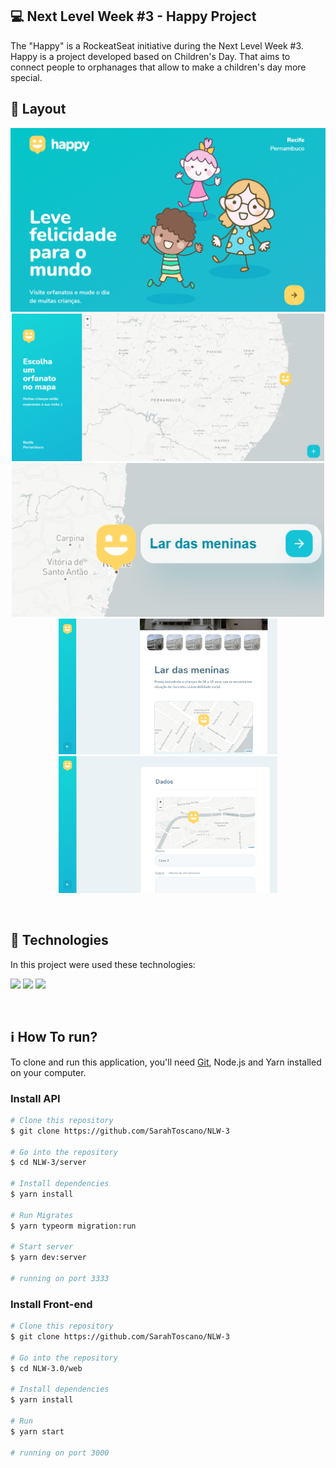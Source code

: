 ## 💻 Next Level Week #3 - Happy Project

The "Happy" is a RockeatSeat initiative during the Next Level Week #3.
Happy is a project developed based on Children's Day. 
That aims to connect people to orphanages that allow to make a children's day more special.

## 🎨 Layout 

<p align="center">
  <img alt="Landing page" src="./layout/landing.png" width="600">  <br/>
  <img alt="Landing page" src="./layout/map.png" width="500">
  <img alt="Landing page" src="./layout/lar.png" width="500"> <br/>
  <img alt="Landing page" src="./layout/descricao.png" width="350"> 
  <img alt="Landing page" src="./layout/cadastro.png" width="350">
</p>

<br>



## 🚀 Technologies

In this project were used these technologies:

<code><img height="25" src="https://img.shields.io/badge/Node.js-43853D?style=for-the-badge&logo=node.js&logoColor=white"></code>
<code><img height="25" src="https://img.shields.io/badge/React-20232A?style=for-the-badge&logo=react&logoColor=61DAFB"></code> 
<code><img height="25" src="https://img.shields.io/badge/TypeScript-007ACC?style=for-the-badge&logo=typescript&logoColor=white"></code> 

<br/> 


## :information_source: How To run?

To clone and run this application, you'll need [Git](https://git-scm.com), Node.js and Yarn installed on your computer.



### Install API 

```bash
# Clone this repository
$ git clone https://github.com/SarahToscano/NLW-3

# Go into the repository
$ cd NLW-3/server

# Install dependencies
$ yarn install

# Run Migrates
$ yarn typeorm migration:run

# Start server
$ yarn dev:server

# running on port 3333
```

### Install Front-end

```bash
# Clone this repository
$ git clone https://github.com/SarahToscano/NLW-3

# Go into the repository
$ cd NLW-3.0/web

# Install dependencies
$ yarn install

# Run
$ yarn start

# running on port 3000
```

